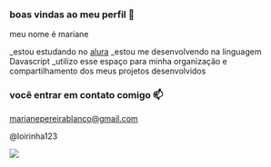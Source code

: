### boas vindas ao meu perfil 🍑

meu nome é mariane

_estou estudando no [alura](https://www.alura.com.br)
_estou me desenvolvendo na linguagem Davascript 
_utilizo esse espaço para minha organização e compartilhamento dos meus projetos desenvolvidos

### você entrar em contato comigo 📫

marianepereirablanco@gmail.com

@loirinha123
 
 ![](https://media.tenor.com/c56mUPIqFyUAAAAj/hello-kitty.gif)
